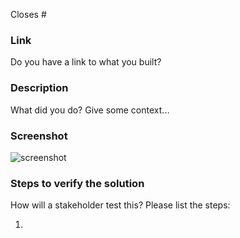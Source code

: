 Closes #

### Link

Do you have a link to what you built?

### Description

What did you do? Give some context...

### Screenshot

![screenshot](https://link.to.png/)

### Steps to verify the solution

How will a stakeholder test this? Please list the steps:

1.
